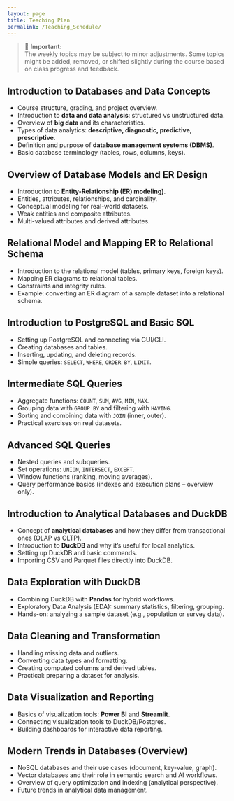```yaml
---
layout: page
title: Teaching Plan
permalink: /Teaching_Schedule/
---
```

> 📌
> **Important:**  
> The weekly topics may be subject to minor adjustments. Some topics might be added, removed, or shifted slightly during the course based on class progress and feedback.



## **Introduction to Databases and Data Concepts**
- Course structure, grading, and project overview.  
- Introduction to **data and data analysis**: structured vs unstructured data.  
- Overview of **big data** and its characteristics. 
- Types of data analytics: **descriptive, diagnostic, predictive, prescriptive**.  
- Definition and purpose of **database management systems (DBMS)**.  
- Basic database terminology (tables, rows, columns, keys).  


## **Overview of Database Models and ER Design**
- Introduction to **Entity-Relationship (ER) modeling)**.  
- Entities, attributes, relationships, and cardinality.  
- Conceptual modeling for real-world datasets.  
- Weak entities and composite attributes. 
- Multi-valued attributes and derived attributes.  


## **Relational Model and Mapping ER to Relational Schema**
- Introduction to the relational model (tables, primary keys, foreign keys).  
- Mapping ER diagrams to relational tables.  
- Constraints and integrity rules.  
- Example: converting an ER diagram of a sample dataset into a relational schema.  



## **Introduction to PostgreSQL and Basic SQL**
- Setting up PostgreSQL and connecting via GUI/CLI.  
- Creating databases and tables.  
- Inserting, updating, and deleting records.  
- Simple queries: `SELECT`, `WHERE`, `ORDER BY`, `LIMIT`.  


## **Intermediate SQL Queries**
- Aggregate functions: `COUNT`, `SUM`, `AVG`, `MIN`, `MAX`.  
- Grouping data with `GROUP BY` and filtering with `HAVING`.  
- Sorting and combining data with `JOIN` (inner, outer).  
- Practical exercises on real datasets.  



## **Advanced SQL Queries**
- Nested queries and subqueries.  
- Set operations: `UNION`, `INTERSECT`, `EXCEPT`.  
- Window functions (ranking, moving averages).  
- Query performance basics (indexes and execution plans – overview only).  


## **Introduction to Analytical Databases and DuckDB**
- Concept of **analytical databases** and how they differ from transactional ones (OLAP vs OLTP).  
- Introduction to **DuckDB** and why it’s useful for local analytics.  
- Setting up DuckDB and basic commands.  
- Importing CSV and Parquet files directly into DuckDB.  


## **Data Exploration with DuckDB**
- Combining DuckDB with **Pandas** for hybrid workflows.  
- Exploratory Data Analysis (EDA): summary statistics, filtering, grouping.  
- Hands-on: analyzing a sample dataset (e.g., population or survey data).  


## **Data Cleaning and Transformation**
- Handling missing data and outliers.  
- Converting data types and formatting.  
- Creating computed columns and derived tables.  
- Practical: preparing a dataset for analysis.  


## **Data Visualization and Reporting**
- Basics of visualization tools: **Power BI** and **Streamlit**.  
- Connecting visualization tools to DuckDB/Postgres.  
- Building dashboards for interactive data reporting.  


## **Modern Trends in Databases (Overview)**
- NoSQL databases and their use cases (document, key-value, graph).  
- Vector databases and their role in semantic search and AI workflows.  
- Overview of query optimization and indexing (analytical perspective).  
- Future trends in analytical data management.  

